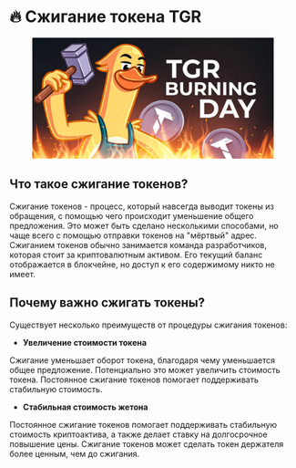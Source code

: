 # 🔥 Сжигание токена TGR

<figure><img src="../../.gitbook/assets/image (10).png" alt=""><figcaption></figcaption></figure>

## Что такое сжигание токенов?

Сжигание токенов - процесс, который навсегда выводит токены из обращения, с помощью чего происходит уменьшение общего предложения. Это может быть сделано несколькими способами, но чаще всего с помощью отправки токенов на "мёртвый" адрес. Сжиганием токенов обычно занимается команда разработчиков, которая стоит за криптовалютным активом. Его текущий баланс отображается в блокчейне, но доступ к его содержимому никто не имеет.&#x20;

## Почему важно сжигать токены?

Существует несколько преимуществ от процедуры сжигания токенов:&#x20;

* **Увеличение стоимости токена**

Сжигание уменьшает оборот токена, благодаря чему уменьшается общее предложение. Потенциально это может увеличить стоимость токена. Постоянное сжигание токенов помогает поддерживать стабильную стоимость.

* **Стабильная стоимость жетона**

Постоянное сжигание токенов помогает поддерживать стабильную стоимость криптоактива, а также делает ставку на долгосрочное повышение цены. Сжигание токенов может сделать токен держателя более ценным, чем до сжигания.
